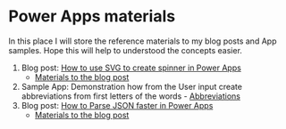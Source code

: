 # Power Apps materials

In this place I will store the reference materials to my blog posts and App samples. Hope this will help to understood the concepts easier.

1. Blog post: [How to use SVG to create spinner in Power Apps](https://365corner.pl/2022/01/11/how-to-use-svg-to-create-spinner-in-power-apps/)
   -   <a href="HowToUseSVGToCreateLoadingSpinnerInPowerApps">Materials to the blog post</a>
2. Sample App: Demonstration how from the User input create abbreviations from first letters of the words - <a href="AbbreviationsSampleApp">Abbreviations</a>
3. Blog post: [How to Parse JSON faster in Power Apps](https://365corner.pl/2022/09/16/how-to-parse-json-faster-in-power-apps/)
   -   <a href="HotToParseJSONFaster">Materials to the blog post</a>
